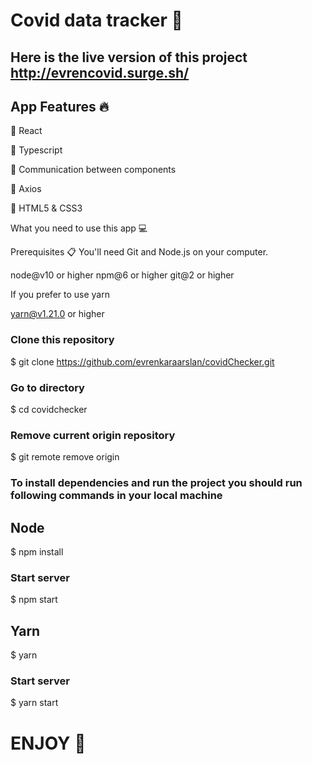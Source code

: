 # Covid data tracker :syringe:

## Here is the live version of this project http://evrencovid.surge.sh/

## App Features :fire:
:rocket:  React

:rocket:  Typescript

:rocket:  Communication between components 

:rocket:  Axios

:rocket:  HTML5 & CSS3

What you need to use this app 💻 

Prerequisites 📋
You'll need Git and Node.js on your computer.

node@v10  or higher 
npm@6  or higher
git@2  or higher 

If you prefer to use yarn

yarn@v1.21.0 or higher

### Clone this repository
$ git clone https://github.com/evrenkaraarslan/covidChecker.git

### Go to directory
$ cd covidchecker

### Remove current origin repository
$ git remote remove origin

### To install dependencies and run the project you should run following commands in your local machine

## Node
$ npm install

### Start server
$ npm start 

## Yarn
$ yarn

### Start server
$ yarn start 

# ENJOY 🥳
